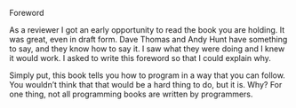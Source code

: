 Foreword

As a reviewer I got an early opportunity to read the book you are holding. It was great, even in draft form. Dave Thomas and Andy Hunt have something to say, and they know how to say it. I saw what they were doing and I knew it would work. I asked to write this foreword so that I could explain why.

Simply put, this book tells you how to program in a way that you can follow. You wouldn’t think that that would be a hard thing to do, but it is. Why? For one thing, not all programming books are written by programmers.
